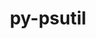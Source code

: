 ---
title: "py-psutil"
layout: cache
categories: [package, v0.18.0]
meta: {"versions": ["5.8.0"], "compilers": ["gcc@=7.5.0"], "oss": ["ubuntu18.04"], "platforms": ["linux"], "targets": ["x86_64"], "stacks": ["e4s", "radiuss", "root"], "num_specs": 3, "num_specs_by_stack": {"e4s": 2, "root": 3, "radiuss": 1}}
spec_details: [{"hash": "ghlkr766jzlwxzmgv6uvzw36o4gyv6q7", "compiler": "gcc@=7.5.0", "versions": ["5.8.0"], "os": "ubuntu18.04", "platform": "linux", "target": "x86_64", "variants": [], "stacks": ["e4s", "root"], "size": "-", "tarball": "https://binaries.spack.io/v0.18.0/build_cache/linux-ubuntu18.04-x86_64/gcc-7.5.0/py-psutil-5.8.0/linux-ubuntu18.04-x86_64-gcc-7.5.0-py-psutil-5.8.0-ghlkr766jzlwxzmgv6uvzw36o4gyv6q7.spack"}, {"hash": "jnrfq5q6klj5i5axglc6tm63dhcqrqbb", "compiler": "gcc@=7.5.0", "versions": ["5.8.0"], "os": "ubuntu18.04", "platform": "linux", "target": "x86_64", "variants": [], "stacks": ["e4s", "root"], "size": "-", "tarball": "https://binaries.spack.io/v0.18.0/build_cache/linux-ubuntu18.04-x86_64/gcc-7.5.0/py-psutil-5.8.0/linux-ubuntu18.04-x86_64-gcc-7.5.0-py-psutil-5.8.0-jnrfq5q6klj5i5axglc6tm63dhcqrqbb.spack"}, {"hash": "nipbjcacvflvvhqqyiz7scpcrdjwod45", "compiler": "gcc@=7.5.0", "versions": ["5.8.0"], "os": "ubuntu18.04", "platform": "linux", "target": "x86_64", "variants": [], "stacks": ["radiuss", "root"], "size": "-", "tarball": "https://binaries.spack.io/v0.18.0/build_cache/linux-ubuntu18.04-x86_64/gcc-7.5.0/py-psutil-5.8.0/linux-ubuntu18.04-x86_64-gcc-7.5.0-py-psutil-5.8.0-nipbjcacvflvvhqqyiz7scpcrdjwod45.spack"}]
---